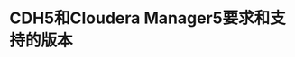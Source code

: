 CDH5和Cloudera Manager5要求和支持的版本
=================================================================================
